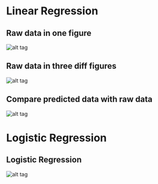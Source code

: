 # Linear Regression

## Raw data in one figure
![alt tag](https://cloud.githubusercontent.com/assets/1994819/18806685/a03922b4-81f9-11e6-8592-d149e77f43d5.png)

## Raw data in three diff figures
![alt tag](https://cloud.githubusercontent.com/assets/1994819/18806686/a03addca-81f9-11e6-8e52-928f5df70d5a.png)

## Compare predicted data with raw data
![alt tag](https://cloud.githubusercontent.com/assets/1994819/18806687/a03d5b90-81f9-11e6-8fbd-7b75a3f23a28.png)

# Logistic Regression

## Logistic Regression
![alt tag](https://cloud.githubusercontent.com/assets/1994819/18806688/a03f9fe0-81f9-11e6-8d48-4d13f130a3a3.png)
